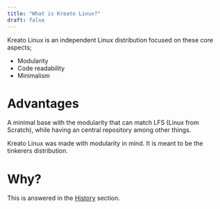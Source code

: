 ```yaml
---
title: "What is Kreato Linux?"
draft: false
---
```

Kreato Linux is an independent Linux distribution focused on these core aspects;

* Modularity
* Code readability
* Minimalism

# Advantages
A minimal base with the modularity that can match LFS (Linux from Scratch), while having an central repository among other things.

Kreato Linux was made with modularity in mind. It is meant to be the tinkerers distribution.

# Why?
This is answered in the [History](../../other/history) section.
